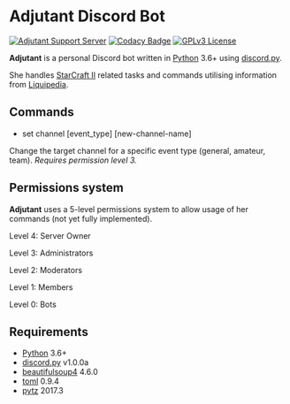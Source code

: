 # Adjutant Discord Bot

[![Adjutant Support Server](https://discordapp.com/api/guilds/391304338099929092/widget.png?style=shield)](https://discord.gg/nfa9jnu)
[![Codacy Badge](https://api.codacy.com/project/badge/Grade/44aba3b6bffa481c83432b835d8bd4f9)](https://app.codacy.com/app/K4cePhoenix/Adjutant-DiscordBot?utm_source=github.com&utm_medium=referral&utm_content=K4cePhoenix/Adjutant-DiscordBot&utm_campaign=badger)
[![GPLv3 License](https://img.shields.io/badge/License-GPLv3-blue.svg)](https://github.com/K4cePhoenix/Adjutant-DiscordBot/blob/master/LICENSE)

**Adjutant** is a personal Discord bot written in [Python](https://www.python.org "Python homepage") 3.6+ using [discord.py](https://github.com/Rapptz/discord.py).

She handles [StarCraft II](https://starcraft2.com/) related tasks and commands utilising information from [Liquipedia](http://liquipedia.net/).

## Commands

- set channel [event_type] [new-channel-name]

Change the target channel for a specific event type (general, amateur, team).
*Requires permission level 3.*

## Permissions system

**Adjutant** uses a 5-level permissions system to allow usage of her commands (not yet fully implemented).

Level 4: Server Owner

Level 3: Administrators

Level 2: Moderators

Level 1: Members

Level 0: Bots

## Requirements

- [Python](https://www.python.org "Python homepage") 3.6+
- [discord.py](https://github.com/Rapptz/discord.py) v1.0.0a
- [beautifulsoup4](https://pypi.python.org/pypi/beautifulsoup4) 4.6.0
- [toml](https://pypi.python.org/pypi/toml) 0.9.4
- [pytz](https://pypi.python.org/pypi/pytz/2017.3) 2017.3
